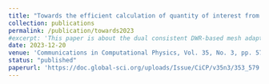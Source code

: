 ```yaml
---
title: "Towards the efficient calculation of quantity of interest from steady Euler equations I: a dual-consistent DWR-based h-adaptive Newton-GMG solver"
collection: publications
permalink: /publication/towards2023
#excerpt: 'This paper is about the dual consistent DWR-based mesh adaptation implemented within AFVM4CFD.'
date: 2023-12-20
venue: 'Communications in Computational Physics, Vol. 35, No. 3, pp. 579-608'
status: "published"
paperurl: 'https://doc.global-sci.org/uploads/Issue/CiCP/v35n3/353_579.pdf'
---
```

